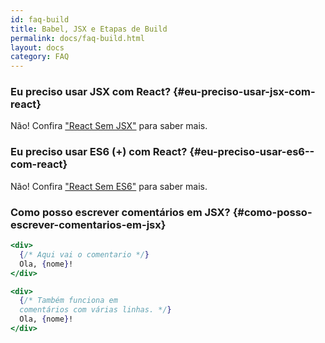 ```yaml
---
id: faq-build
title: Babel, JSX e Etapas de Build
permalink: docs/faq-build.html
layout: docs
category: FAQ
---
```


### Eu preciso usar JSX com React? {#eu-preciso-usar-jsx-com-react}

Não! Confira ["React Sem JSX"](/docs/react-without-jsx.html) para saber mais.

### Eu preciso usar ES6 (+) com React? {#eu-preciso-usar-es6--com-react}

Não! Confira ["React Sem ES6"](/docs/react-without-es6.html) para saber mais.

### Como posso escrever comentários em JSX? {#como-posso-escrever-comentarios-em-jsx}

```jsx
<div>
  {/* Aqui vai o comentario */}
  Ola, {nome}!
</div>
```

```jsx
<div>
  {/* Também funciona em
  comentários com várias linhas. */}
  Ola, {nome}! 
</div>
```
